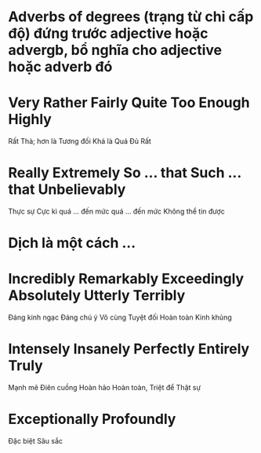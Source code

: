 # Adverbs of degrees (trạng từ chỉ cấp độ) đứng trước adjective hoặc advergb, bổ nghĩa cho adjective hoặc adverb đó
# Very      Rather          Fairly          Quite       Too     Enough    Highly  
  Rất    Thà; hơn là        Tương đối      Khá là      Quá       Đủ       Rất    
# Really    Extremely     So ... that        Such ... that      Unbelievably 
  Thực sự    Cực kì     quá ... đến mức     quá ... đến mức     Không thể tin được

# Dịch là một cách ...
# Incredibly      Remarkably    Exceedingly   Absolutely    Utterly     Terribly
  Đáng kinh ngạc  Đáng chú ý    Vô cùng       Tuyệt đối     Hoàn toàn   Kinh khủng
# Intensely     Insanely      Perfectly         Entirely              Truly     
  Mạnh mẽ       Điên cuồng     Hoàn hảo     Hoàn toàn, Triệt để     Thật sự
# Exceptionally     Profoundly    
  Đặc biệt          Sâu sắc
